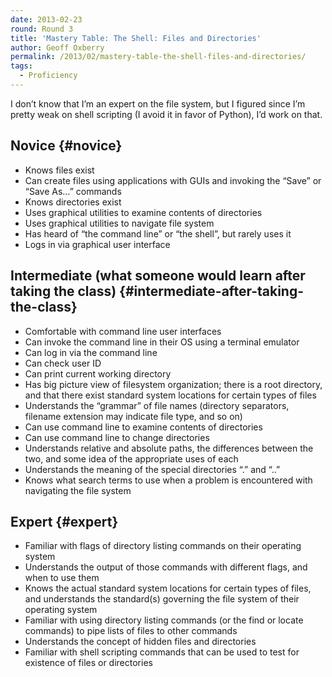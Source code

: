 ```yaml
---
date: 2013-02-23
round: Round 3
title: 'Mastery Table: The Shell: Files and Directories'
author: Geoff Oxberry
permalink: /2013/02/mastery-table-the-shell-files-and-directories/
tags:
  - Proficiency
---
```

I don&#8217;t know that I&#8217;m an expert on the file system, but I figured since I&#8217;m pretty weak on shell scripting (I avoid it in favor of Python), I&#8217;d work on that.

## Novice {#novice}

*   Knows files exist
*   Can create files using applications with GUIs and invoking the &#8220;Save&#8221; or &#8220;Save As&#8230;&#8221; commands
*   Knows directories exist
*   Uses graphical utilities to examine <span class="GRcorrect">contents</span> of directories
*   Uses graphical utilities to navigate <span class="GRcorrect">file system</span>
*   Has heard of &#8220;the command line&#8221; or &#8220;the shell&#8221;, but rarely uses it
*   Logs in via graphical user interface

## Intermediate (what someone would learn after taking the class) {#intermediate-after-taking-the-class}

*   Comfortable with command line user interfaces
*   Can invoke the command line in their OS using a terminal emulator
*   Can log in via the command line
*   Can check user ID
*   Can print current working directory
*   Has <span class="GRcorrect">big picture view</span> of <span class="GRcorrect">filesystem organization</span>; there is a root directory, and that there exist standard system locations for certain types of files
*   Understands the &#8220;grammar&#8221; of file names (directory separators, <span class="GRcorrect">filename</span> extension may indicate file type, and so on)
*   Can use command line to examine <span class="GRcorrect">contents</span> of directories
*   Can use command line to change directories
*   Understands relative and absolute paths, the differences between the two, and some idea of the appropriate uses of each
*   Understands the meaning of the special directories &#8220;.&#8221; and &#8220;..&#8221;
*   Knows what search terms to use when a problem is encountered with navigating the file system

## Expert {#expert}

*   Familiar with flags of directory listing commands on their operating system
*   Understands the output of those commands with different flags, and when to use them
*   Knows the actual standard system locations for certain types of files, and understands the standard(s) governing the file system of their operating system
*   Familiar with using directory listing commands (or the find or locate commands) to pipe lists of files to other commands
*   Understands the concept of hidden files and directories
*   Familiar with shell scripting commands that can be used to test for existence of files or directories
